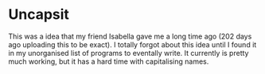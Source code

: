 # Uncapsit

This was a idea that my friend Isabella gave me a long time ago (202 days ago uploading this to be exact). I totally forgot about this idea until I found it in my unorganised list of programs to eventally write. It currently is pretty much working, but it has a hard time with capitalising names.
